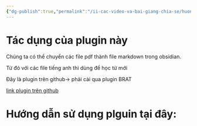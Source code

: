 ```yaml
---
{"dg-publish":true,"permalink":"/ii-cac-video-va-bai-giang-chia-se/huong-dan-xuat-ban-pdf-thanh-file-markdown/","dgPassFrontmatter":true,"created":"","updated":""}
---
```



# Tác dụng của plugin này
Chúng ta có thể chuyển các file pdf thành file markdown trong obsidian.

Từ đó với các file tiếng anh thì dùng để học từ mới 


Đây là plugin trên github-> phải cài qua plugin BRAT

[link plugin trên github](https://github.com/akaalias/obsidian-extract-pdf)

# Hướng dẫn sử dụng plguin tại đây:
